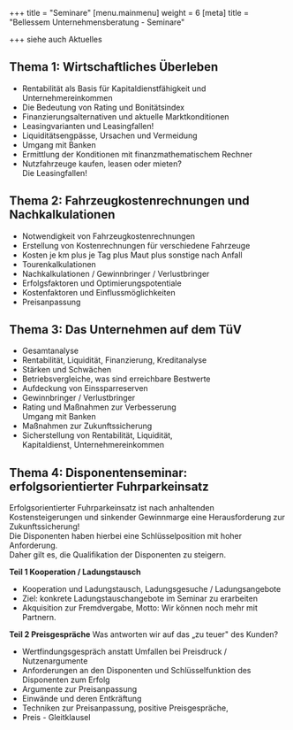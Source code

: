 +++
title = "Seminare"
[menu.mainmenu]
weight = 6
[meta]
title = "Bellessem Unternehmensberatung - Seminare"

+++
siehe auch Aktuelles

## Thema 1: Wirtschaftliches Überleben

* Rentabilität als Basis für Kapitaldienstfähigkeit und Unternehmereinkommen
* Die Bedeutung von Rating und Bonitätsindex
* Finanzierungsalternativen und aktuelle Marktkonditionen
* Leasingvarianten und Leasingfallen!
* Liquiditätsengpässe, Ursachen und Vermeidung
* Umgang mit Banken
* Ermittlung der Konditionen mit finanzmathematischem Rechner
* Nutzfahrzeuge kaufen, leasen oder mieten?  
  Die Leasingfallen!

## Thema 2: Fahrzeugkostenrechnungen und Nachkalkulationen

* Notwendigkeit von Fahrzeugkostenrechnungen
* Erstellung von Kostenrechnungen für verschiedene Fahrzeuge
* Kosten je km plus je Tag plus Maut plus sonstige nach Anfall
* Tourenkalkulationen
* Nachkalkulationen / Gewinnbringer / Verlustbringer
* Erfolgsfaktoren und Optimierungspotentiale
* Kostenfaktoren und Einflussmöglichkeiten
* Preisanpassung

## Thema 3: Das Unternehmen auf dem TüV

* Gesamtanalyse
* Rentabilität, Liquidität, Finanzierung, Kreditanalyse
* Stärken und Schwächen
* Betriebsvergleiche, was sind erreichbare Bestwerte
* Aufdeckung von Einssparreserven
* Gewinnbringer / Verlustbringer
* Rating und Maßnahmen zur Verbesserung  
  Umgang mit Banken
* Maßnahmen zur Zukunftssicherung
* Sicherstellung von Rentabilität, Liquidität,  
  Kapitaldienst, Unternehmereinkommen

## Thema 4: Disponentenseminar: erfolgsorientierter Fuhrparkeinsatz

Erfolgsorientierter Fuhrparkeinsatz ist nach anhaltenden Kostensteigerungen und sinkender Gewinnmarge eine Herausforderung zur Zukunftssicherung!  
Die Disponenten haben hierbei eine Schlüsselposition mit hoher Anforderung.  
Daher gilt es, die Qualifikation der Disponenten zu steigern.  
  
**Teil 1 Kooperation / Ladungstausch**

* Kooperation und Ladungstausch, Ladungsgesuche / Ladungsangebote
* Ziel: konkrete Ladungstauschangebote im Seminar zu erarbeiten
* Akquisition zur Fremdvergabe, Motto: Wir können noch mehr mit Partnern.

**Teil 2 Preisgespräche** Was antworten wir auf das „zu teuer" des Kunden?

* Wertfindungsgespräch anstatt Umfallen bei Preisdruck / Nutzenargumente
* Anforderungen an den Disponenten und Schlüsselfunktion des Disponenten zum Erfolg
* Argumente zur Preisanpassung
* Einwände und deren Entkräftung
* Techniken zur Preisanpassung, positive Preisgespräche,
* Preis - Gleitklausel